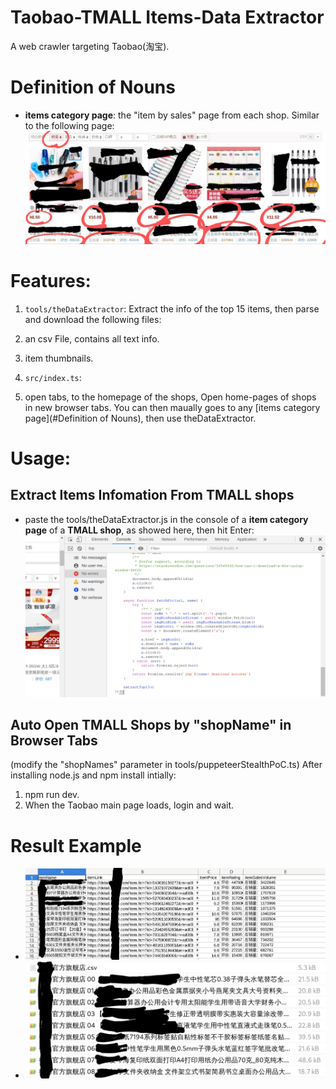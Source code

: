 # Taobao-TMALL Items-Data Extractor
A web crawler targeting Taobao(淘宝). 

# Definition of Nouns
+ **items category page**: the "item by sales" page from each shop. Similar to the following page:
  ![item category page](./img/example_item_by_sales_page.jpg)

# Features:
1. `tools/theDataExtractor`: Extract the info of the top 15 items, then parse and download the following files:
  1. an csv File, contains all text info.
  2. item thumbnails.

2. `src/index.ts`:
  1. open tabs, to the homepage of the shops, 
Open home-pages of shops in new browser tabs. You can then maually goes to any [items category page](#Definition of Nouns), then use theDataExtractor.


# Usage:
## Extract Items Infomation From TMALL shops
   + paste the tools/theDataExtractor.js in the console of a **item category page** of a **TMALL shop**, as showed here, then hit Enter:
   ![basic usage](./img/example_usage.png)

## Auto Open TMALL Shops by "shopName" in Browser Tabs
(modify the "shopNames" parameter in tools/puppeteerStealthPoC.ts)
After installing node.js and npm install intially:
1. npm run dev.
2. When the Taobao main page loads, login and wait.

# Result Example
  + ![item data in csv](./img/example_csv.jpg)
  + ![item data and thumbnails](./img/example_dowloaded_data.jpg)

